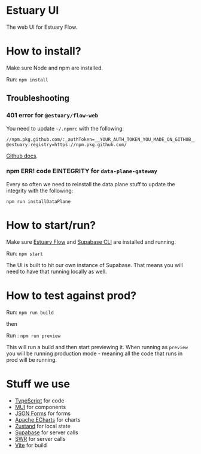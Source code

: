 # Estuary UI

The web UI for Estuary Flow.

# How to install?

Make sure Node and npm are installed.

Run: `npm install`

## Troubleshooting

### 401 error for `@estuary/flow-web`

You need to update `~/.npmrc` with the following:

```
//npm.pkg.github.com/:_authToken=__YOUR_AUTH_TOKEN_YOU_MADE_ON_GITHUB__
@estuary:registry=https://npm.pkg.github.com/
```

[Github docs](https://docs.github.com/en/packages/working-with-a-github-packages-registry/working-with-the-npm-registry#authenticating-with-a-personal-access-token).

### npm ERR! code EINTEGRITY for `data-plane-gateway`

Every so often we need to reinstall the data plane stuff to update the integrity with the following:

```
npm run installDataPlane
```

# How to start/run?

Make sure [Estuary Flow](https://github.com/estuary/flow) and [Supabase CLI](https://github.com/supabase/cli) are installed and running.

Run: `npm start`

The UI is built to hit our own instance of Supabase. That means you will need to have that running locally as well.

# How to test against prod?

Run: `npm run build`

then

Run : `npm run preview`

This will run a build and then start previewing it. When running as `preview` you will be running production mode - meaning all the code that runs in prod will be running.

# Stuff we use

-   [TypeScript](https://github.com/microsoft/TypeScript) for code
-   [MUI](https://github.com/mui/material-ui) for components
-   [JSON Forms](https://github.com/eclipsesource/jsonforms) for forms
-   [Apache ECharts](https://github.com/apache/echarts) for charts
-   [Zustand](https://github.com/pmndrs/zustand) for local state
-   [Supabase](https://github.com/supabase) for server calls
-   [SWR](https://github.com/vercel/swr) for server calls
-   [Vite](https://github.com/vitejs) for build
